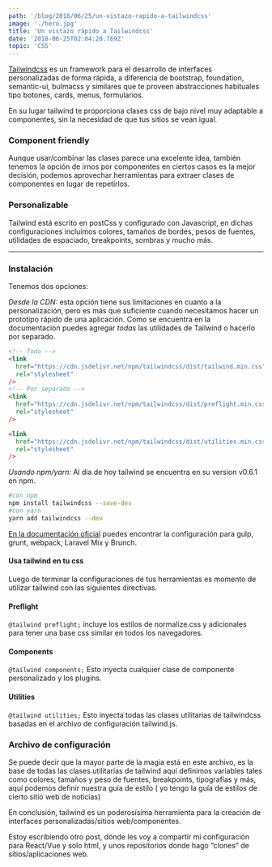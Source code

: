 ```yaml
---
path: '/blog/2018/06/25/un-vistazo-rapido-a-tailwindcss'
image: './hero.jpg'
title: 'Un vistazo rápido a Tailwindcss'
date: '2018-06-25T02:04:20.769Z'
topic: 'CSS'
---
```


[Tailwindcss](https://tailwindcss.com/docs/what-is-tailwind/) es un framework para el desarrollo de interfaces personalizadas de forma rápida, a diferencia de bootstrap, foundation, semantic-ui, bulmacss y similares que te proveen abstracciones habituales tipo botones, cards, menus, formularios.

En su lugar tailwind te proporciona clases css de bajo nivel muy adaptable a componentes, sin la necesidad de que tus sitios se vean igual.

### Component friendly

Aunque usar/combinar las clases parece una excelente idea, también tenemos la opción de irnos por componentes en ciertos casos es la mejor decisión, podemos aprovechar herramientas para extraer clases de componentes en lugar de repetirlos.

### Personalizable

Tailwind está escrito en postCss y configurado con Javascript, en dichas configuraciones incluimos colores, tamaños de bordes, pesos de fuentes, utilidades de espaciado, breakpoints, sombras y mucho más.

<hr/>

### Instalación

Tenemos dos opciones:

_Desde la CDN:_ esta opción tiene sus limitaciones en cuanto a la personalización, pero es más que suficiente cuando necesitamos hacer un prototipo rápido de una aplicación. Como se encuentra en la documentación puedes agregar _todas_ las utilidades de Tailwind o hacerlo por separado.

```html
<!-- Todo -->
<link
  href="https://cdn.jsdelivr.net/npm/tailwindcss/dist/tailwind.min.css"
  rel="stylesheet"
/>
<!-- Por separado -->
<link
  href="https://cdn.jsdelivr.net/npm/tailwindcss/dist/preflight.min.css"
  rel="stylesheet"
/>

<link
  href="https://cdn.jsdelivr.net/npm/tailwindcss/dist/utilities.min.css"
  rel="stylesheet"
/>
```

_Usando npm/yarn:_ Al dia de hoy tailwind se encuentra en su version v0.6.1 en npm.

```bash
#con npm
npm install tailwindcss --save-dev
#con yarn
yarn add tailwindcss --dev
```

[En la documentación oficial](https://tailwindcss.com/docs/installation/) puedes encontrar la configuración para gulp, grunt, webpack, Laravel Mix y Brunch.

#### Usa tailwind en tu css

Luego de terminar la configuraciones de tus herramientas es momento de utilizar tailwind con las siguientes directivas.

#### Preflight

`@tailwind preflight;` incluye los estilos de normalize.css y adicionales para tener una base css similar en todos los navegadores.

#### Components

`@tailwind components;` Esto inyecta cualquier clase de componente personalizado y los plugins.

#### Utilities

`@tailwind utilities;` Esto inyecta todas las clases utilitarias de tailwindcss basadas en el archivo de configuración tailwind.js.

### Archivo de configuración

Se puede decir que la mayor parte de la magia está en este archivo, es la base de todas las clases utilitarias de tailwind aquí definimos variables tales como colores, tamaños y peso de fuentes, breakpoints, tipografías y más, aquí podemos definir nuestra guía de estilo ( yo tengo la guía de estilos de cierto sitio web de noticias)

En conclusión, tailwind es un poderosísima herramienta para la creación de interfaces personalizadas/sitios web/componentes.

Estoy escribiendo otro post, dónde les voy a compartir mi configuración para React/Vue y solo html, y unos repositorios donde hago “clones” de sitios/aplicaciones web.
